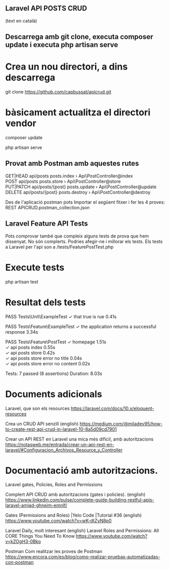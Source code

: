 ## Laravel API POSTS CRUD 
(text en català)

## Descarrega amb git clone, executa composer update i executa php artisan serve

# Crea un nou directori, a dins descarrega

git clone https://github.com/capbussat/apicrud.git

# bàsicament actualitza el directori vendor 
composer update

php artisan serve

## Provat amb Postman amb aquestes rutes

GET|HEAD   	api/posts   		posts.index › Api\PostController@index  
POST     	api/posts   		posts.store › Api\PostController@store  
PUT|PATCH 	api/posts/{post}    posts.update › Api\PostController@update  
DELETE      api/posts/{post}    posts.destroy › Api\PostController@destroy

Des de l'aplicació postman pots Importar el següent fitxer i fer les 4 proves: 
REST APICRUD.postman_collection.json

## Laravel Feature API Tests
Pots comprovar també que compleix alguns tests de prova que hem dissenyat. 
No són complerts. Podries afegir-ne i millorar els tests.
Els tests a Laravel per l'api son a /tests/FeaturePostTest.php

# Execute tests
php artisan test

# Resultat dels tests
 PASS  Tests\Unit\ExampleTest
  ✓ that true is rue                                                                                        0.41s  

   PASS  Tests\Feature\ExampleTest
  ✓ the application returns a successful response                                                            3.34s  

   PASS  Tests\Feature\PostTest
  ✓ homepage                                                                                                 1.51s  
  ✓ api posts index                                                                                          0.55s  
  ✓ api posts store                                                                                          0.42s  
  ✓ api posts store error no title                                                                           0.04s  
  ✓ api posts store error no content                                                                         0.02s  

  Tests:    7 passed (8 assertions)
  Duration: 8.03s

  # Documents adicionals

  Laravel, que son els resources
  https://laravel.com/docs/10.x/eloquent-resources

  Crea un CRUD API senzill  (english)
  https://medium.com/@miladev95/how-to-create-rest-api-crud-in-laravel-10-8a5d09cd7901

  Crear un API REST en Laravel una mica més dificil, amb autoritzacions
  https://notasweb.me/entrada/crear-un-api-rest-en-laravel/#Configuracion_Archivos_Resource_y_Controller

  # Documentació amb autoritzacions.
  Laravel gates, Policies, Roles and Permissions
  
  Complert API CRUD amb autoritzacions (gates i policies). (english)
  https://www.linkedin.com/pulse/complete-guide-building-restful-apis-laravel-amjad-ghneim-emnlf/

  Gates (Permissions and Roles) |Yelo Code |Tutorial #36 (english)
  https://www.youtube.com/watch?v=wK-dtZyN8p0

  Laravel Daily, molt interesant (english)
  Laravel Roles and Permissions: All CORE Things You Need To Know
  https://www.youtube.com/watch?v=kZOgH3-0Bko

  Postman
  Com realitzar les proves de Postman
  https://www.encora.com/es/blog/como-realizar-pruebas-automatizadas-con-postman